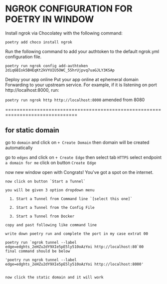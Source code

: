 # NGROK CONFIGURATION FOR POETRY IN WINDOW

Install ngrok via Chocolatey with the following command:

`poetry add choco install ngrok`

Run the following command to add your authtoken to the default ngrok.yml configuration file.

`poetry run ngrok config add-authtoken 2diq6BIok5BHEqKt2kVYUIU5OWC_55hrUjpvq7uaGJLY3KSAp`

Deploy your app online
Put your app online at ephemeral domain Forwarding to your upstream service. For example, if it is listening on port http://localhost:8000, run:

`poetry run ngrok http http://localhost:8000` amended from 8080

===============================================================================
## for static domain

go to `domain` and click on `+ Create Domain` then domain will be created automatically

go to `edges` and click on `+ Create Edge` then 
    select tab `HTTPS`
    select endpoint `a domain for me`
    click on button `Create Edge`
    
now new window open with Congrats! You've got a spot on the internet.

    now click on button `Start a Tunnel` 
    
    you will be given 3 option dropdown menu
    
      1. Start a Tunnel from Command line `[select this one]`

      2. Start a Tunnel from the Config File
      
      3. Start a Tunnel from Docker
      
    copy and past following like command line
    
    write down poetry run and complete the port in my case extrat 00 
    
    poetry run `ngrok tunnel --label edge=edghts_2eHZu2dY9XIe5pE5ly510oAzYoi http://localhost:80`00
    final command should be below
    
    'poetry run ngrok tunnel --label edge=edghts_2eHZu2dY9XIe5pE5ly510oAzYoi http://localhost:8000'
    

    now click the static domain and it will work
  
      







